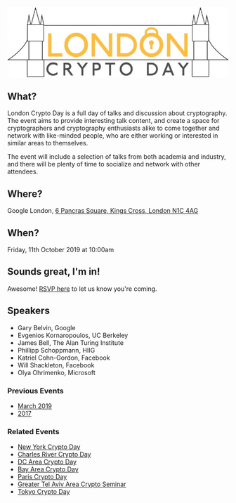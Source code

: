 ![London Crypto Day Logo](imgs/londoncrypto-logo.jpg)

## What?

London Crypto Day is a full day of talks and discussion about cryptography.  The
event aims to provide interesting talk content, and create a space for
cryptographers and cryptography enthusiasts alike to come together and network
with like-minded people, who are either working or interested in similar areas
to themselves.

The event will include a selection of talks from both academia and industry, and
there will be plenty of time to socialize and network with other attendees.

## Where?

Google London, [6 Pancras Square, Kings Cross, London N1C 4AG](https://g.page/Google-UK-6PS?share)

## When?

Friday, 11th October 2019 at 10:00am

## Sounds great, I'm in!

Awesome! [RSVP here](https://docs.google.com/forms/d/e/1FAIpQLSdn4ts_2fAPmUJBnvpIsNYChrwOeiC7KYUn8DdmuvZ4VyZI2g/viewform)
to let us know you're coming.

## Speakers

* Gary Belvin, Google
* Evgenios Kornaropoulos, UC Berkeley
* James Bell, The Alan Turing Institute
* Phillipp Schoppmann, HIIG
* Katriel Cohn-Gordon, Facebook
* Will Shackleton, Facebook
* Olya Ohrimenko, Microsoft

### Previous Events
* [March 2019](https://londoncryptoday19.splashthat.com/)
* [2017](https://londoncryptoday.wordpress.com/)

### Related Events
* [New York Crypto Day](https://nycryptoday.wordpress.com/)
* [Charles River Crypto Day](https://bostoncryptoday.wordpress.com/)
* [DC Area Crypto Day](https://dcareacryptoday.wordpress.com/)
* [Bay Area Crypto Day](https://bacrypto.github.io/)
* [Paris Crypto Day](https://pariscryptoday.github.io/)
* [Greater Tel Aviv Area Crypto Seminar](http://www.cs.tau.ac.il/cseminar/)
* [Tokyo Crypto Day](https://tokyocryptoday.github.io/index.html)
